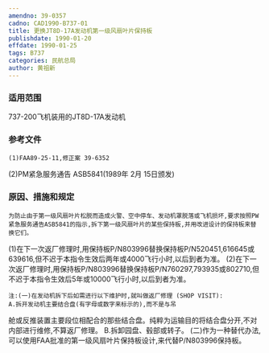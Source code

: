 ```yaml
---
amendno: 39-0357
cadno: CAD1990-B737-01
title: 更换JT8D-17A发动机第一级风扇叶片保持板
publishdate: 1990-01-20
effdate: 1990-01-25
tags: B737
categories: 民航总局
author: 黄祖新
---
```


### 适用范围 
737-200飞机装用的JT8D-17A发动机

### 参考文件
    (1)FAA89-25-11,修正案 39-6352 
(2)PM紧急服务通告 ASB5841(1989年 2月 15日颁发) 


### 原因、措施和规定 
    为防止由于第一级风扇叶片松脱而造成火警、空中停车、发动机罩脱落或飞机损坏,要求按照PW紧急服务通告ASB5841的指示,拆下第一级风扇叶片的某些保持板,并用改进设计的保持板来替换它们。 
(1)在下一次返厂修理时,用保持板P/N803996替换保持板P/N520451,616645或639616,但不迟于本指令生效后两年或4000飞行小时,以后到者为准。 
(2)在下一次返厂修理时,用保持板P/N803996替换保持板P/N760297,793935或802710,但不迟于本指令生效后5年或10000飞行小时,以后到者为准。 

    注:(一)在发动机拆下后如需进行以下维护时,就叫做返厂修理 (SHOP VISIT): 
    A.拆开发动机主要结合盘(有字母或数字来标示的),而不是与吊
  
舱或反推装置主要段位相配合的那些结合盘。纯粹为运输目的将结合盘分开,不对内部进行维修,不算返厂修理。 
    B.拆卸园盘、毂部或转子。 
(二)作为一种替代办法,可以使用FAA批准的第一级风扇叶片保持板设计,来代替P/N803996保持板。

